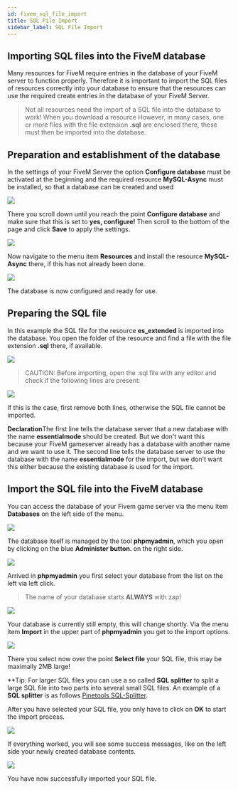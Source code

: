 ```yaml
---
id: fivem_sql_file_import
title: SQL File Import
sidebar_label: SQL File Import
---
```


## Importing SQL files into the FiveM database

Many resources for FiveM require entries in the database of your FiveM server to function properly.
Therefore it is important to import the SQL files of resources correctly into your database to ensure that the resources can use the required 
create entries in the database of your FiveM Server.

> Not all resources need the import of a SQL file into the database to work! When you download a resource
However, in many cases, one or more files with the file extension **.sql** are enclosed there, these must then be imported into the database.

## Preparation and establishment of the database

In the settings of your FiveM Server the option **Configure database** must be activated at the beginning and 
the required resource **MySQL-Async** must be installed, so that a database can be created and used

![](https://puu.sh/Fo5WF/74b8db03f9.png)


There you scroll down until you reach the point **Configure database** and make sure that this
is set to **yes, configure!** Then scroll to the bottom of the page and click **Save** to apply the settings.

![](https://puu.sh/Fo5ZN/d5fd796e36.png)


Now navigate to the menu item **Resources** and install the resource **MySQL-Async** there, if this has not already been done.

![](https://puu.sh/Fo68T/70b57a628c.png)


The database is now configured and ready for use.


## Preparing the SQL file

In this example the SQL file for the resource **es_extended** is imported into the database.
You open the folder of the resource and find a file with the file extension **.sql** there, if available.

![](https://puu.sh/Fo5LS/64e0758dc4.png)


> CAUTION: Before importing, open the .sql file with any editor and check if the following lines are present:


![](https://puu.sh/Fo5NT/727de4c92a.png)


If this is the case, first remove both lines, otherwise the SQL file cannot be imported.

**Declaration**The first line tells the database server that a new database with the name **essentialmode** should be created.
But we don't want this because your FiveM gameserver already has a database with another name and we want to use it.
The second line tells the database server to use the database with the name **essentialmode** for the import, but we don't want this either because the existing database is used for the import.


## Import the SQL file into the FiveM database

You can access the database of your Fivem game server via the menu item **Databases** on the left side of the menu.

![](https://puu.sh/Fo6fa/ecba0dc960.png)


The database itself is managed by the tool **phpmyadmin**, which you open by clicking on the blue **Administer button**.
on the right side.

![](https://puu.sh/Fo6gj/bf5b9d4105.png)


Arrived in **phpmyadmin** you first select your database from the list on the left via left click. 

> The name of your database starts **ALWAYS** with zap!

![](https://puu.sh/Fo6mn/5da34ac4ca.png)


Your database is currently still empty, this will change shortly. Via the menu item **Import** in the upper part of **phpmyadmin**
you get to the import options.

![](https://puu.sh/Fo6oE/6e3b9578b0.png)


There you select now over the point **Select file** your SQL file, this may be maximally 2MB large!

**Tip: For larger SQL files you can use a so called **SQL splitter** to split a large SQL file into two parts
into several small SQL files. An example of a **SQL splitter** is as follows [Pinetools SQL-Splitter](https://pinetools.com/split-files).

After you have selected your SQL file, you only have to click on **OK** to start the import process.

![](https://puu.sh/Fo6yI/af049b04a5.png)


If everything worked, you will see some success messages, like on the left side your newly created database contents.


![](https://puu.sh/Fo6Am/78d0738b1d.png)


You have now successfully imported your SQL file.


